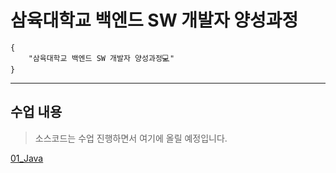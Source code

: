 # 삼육대학교 백엔드 SW 개발자 양성과정

```
{
    "삼육대학교 백엔드 SW 개발자 양성과정💻"
}
```
---
## 수업 내용

> 소스코드는 수업 진행하면서 여기에 올릴 예정입니다.
>
[01_Java](https://github.com/2024-SYU-Backend/01_java.git)
